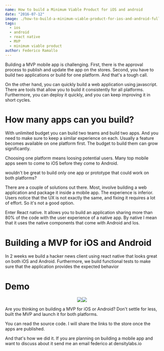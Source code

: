 ```yaml
---
name: How to build a Minimum Viable Product for iOS and android
date: "2016-07-12"
image: ./how-to-build-a-minimum-viable-product-for-ios-and-android-full.png
tags:
  - ios
  - android
  - react native
  - MVP
  - minimum viable product
author: Federico Ramallo
---
```

Building a MVP mobile app is challenging. First, there is the approval process to publish and update the app on the stores.
Second, you have to build two applications or build for one platform. And that's a tough call.

On the other hand, you can quickly build a web application using javascript. There are tools that allow you to build it consistently for all platforms. Furthermore, you can deploy it quickly, and you can keep improving it in short cycles.

# How many apps can you build?

With unlimited budget you can build two teams and build two apps. And you need to make sure to keep a similar experience on each. Usually a feature becomes available on one platform first.
The budget to build them can grow significantly.

Choosing one platform means loosing potential users. Many top mobile apps seem to come to iOS before they come to Android.

wouldn't be great to build only one app or prototype that could work on both platforms?
 
There are a couple of solutions out there. Most, involve building a web application and package it inside a mobile app. The experience is inferior. Users notice that the UX is not exactly the same, and fixing it requires a lot of effort. So it's not a good option.

Enter React native. It allows you to build an application sharing more than 80% of the code with the user experience of a native app. By native I mean that it uses the native components that come with Android and Ios.

# Building a MVP for iOS and Android

In 2 weeks we build a hacker news client using react native that looks great on both iOS and Android.
Furthermore, we build functional tests to make sure that the application provides the expected behavior

# Demo


<style>
.inline-images {
  display: flex;
  flex-flow: row wrap;
  justify-content: center;
}
</style>

<div class="inline-images">
  <img src="/system/comfy/cms/files/files/000/000/161/original/demo-hn-android-with-search-and-comments.gif">
  <img src="/system/comfy/cms/files/files/000/000/162/original/demo-hn-ios-with-search-and-comments.gif">
</div>

Are you thinking on building a MVP for iOS or Android? Don't settle for less, built the MVP and launch it for both platforms.

You can read the source code. I will share the links to the store once the apps are published.

And that's how we did it. If you are planning on building a mobile app and want to discuss about it send me an email federico at densitylabs.io
 


